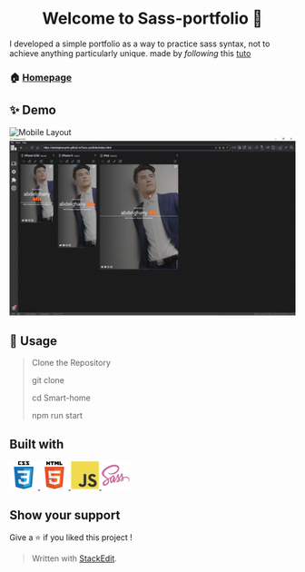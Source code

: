 ﻿
<h1 align="center">Welcome to Sass-portfolio  👋</h1>

I developed a simple portfolio as a way to practice sass syntax, not to achieve anything particularly unique. made by _following_ this [tuto](https://www.youtube.com/watch?v=_a5j7KoflTs
)
### 🏠 [Homepage](https://abdelghanymh.github.io/Sass-portfolio/)

## ✨ Demo

![Mobile Layout](./portfolio_desk.gif)
![desktop Layout](./portfolio_mobile.gif)

## 🚀 Usage
 > Clone the Repository  
 > 
 >  git clone
 >  
 >  cd Smart-home
 >  
 >  npm  run start 
	


## Built with
<p align="left"> <a href="https://www.w3schools.com/css/" target="_blank"> <img src="https://raw.githubusercontent.com/devicons/devicon/master/icons/css3/css3-original-wordmark.svg" alt="css3" width="50" height=""/> </a> <a href="https://www.w3.org/html/" target="_blank"> <img src="https://raw.githubusercontent.com/devicons/devicon/master/icons/html5/html5-original-wordmark.svg" alt="html5" width="50" height="50"/> </a> <a href="https://developer.mozilla.org/en-US/docs/Web/JavaScript" target="_blank"> <img src="https://raw.githubusercontent.com/devicons/devicon/master/icons/javascript/javascript-original.svg" alt="javascript" width="50" height="50"/> </a> <a href="https://www.linux.org/" target="_blank"> <img src="https://raw.githubusercontent.com/devicons/devicon/master/icons/sass/sass-original.svg" alt="sass" width="50" height="50"/> </a> </p>


## Show your support

Give a ⭐️ if you liked this  project !

> Written with [StackEdit](https://stackedit.io/).



